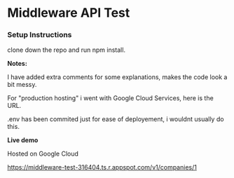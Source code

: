 # Middleware API Test

### Setup Instructions
clone down the repo and run npm install.

**Notes:**

I have added extra comments for some explanations, makes the code look a bit messy.

For "production hosting" i went with Google Cloud Services, here is the URL.

.env has been commited just for ease of deployement, i wouldnt usually do this.

**Live demo**

Hosted on Google Cloud

https://middleware-test-316404.ts.r.appspot.com/v1/companies/1

